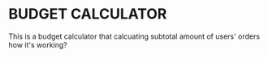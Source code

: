 # BUDGET CALCULATOR

This is a budget calculator that calcuating subtotal amount of users' orders
how it's working?
